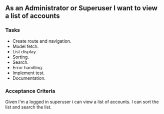 ## As an Administrator or Superuser I want to view a list of accounts

### Tasks
- Create route and navigation.
- Model fetch.
- List display.
- Sorting.
- Search.
- Error handling.
- Implement test.
- Documentation.

### Acceptance Criteria
Given I'm a logged in superuser i can view a list of accounts. I can sort the list and search the list.

